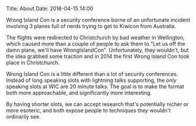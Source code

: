 Title: About
Date: 2016-04-15 14:00

Wrong Island Con is a security conference borne of an unfortunate incident
involving 3 planes full of nerds trying to get to Kiwicon from Australia.

The flights were redirected to Christchurch by bad weather in Wellington, which
caused more than a couple of people to ask them to "Let us off the damn plane,
we'll have WrongIslandCon". Unfortunately, they wouldn't, but the idea grabbed
some traction and in 2014 the first Wrong Island Con took place in
Christchurch.

Wrong Island Con is a little different than a lot of security conferences.
Instead of long speaking slots with lightning talks supporting, the *only*
speaking slots at WIC are 20 minute talks. The goal is to make the format both
more approachable, and significantly more interesting.

By having shorter slots, we can accept research that's potentially nicher or
more esoteric, and both expose people to techniques they wouldn't ordinarily
see.
